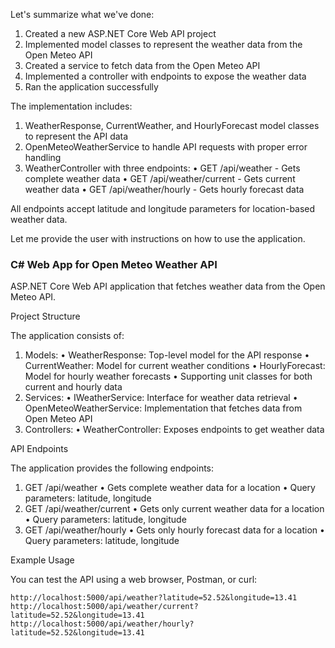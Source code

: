 Let's summarize what we've done:

1. Created a new ASP.NET Core Web API project
2. Implemented model classes to represent the weather data from the Open Meteo API
3. Created a service to fetch data from the Open Meteo API
4. Implemented a controller with endpoints to expose the weather data
5. Ran the application successfully

The implementation includes:

1. WeatherResponse, CurrentWeather, and HourlyForecast model classes to represent the API data
2. OpenMeteoWeatherService to handle API requests with proper error handling
3. WeatherController with three endpoints:
•  GET /api/weather - Gets complete weather data
•  GET /api/weather/current - Gets current weather data
•  GET /api/weather/hourly - Gets hourly forecast data


All endpoints accept latitude and longitude parameters for location-based weather data.

Let me provide the user with instructions on how to use the application.

### C# Web App for Open Meteo Weather API

ASP.NET Core Web API application that fetches weather data from the Open Meteo API.

Project Structure

The application consists of:

1. Models:
•  WeatherResponse: Top-level model for the API response
•  CurrentWeather: Model for current weather conditions
•  HourlyForecast: Model for hourly weather forecasts
•  Supporting unit classes for both current and hourly data
2. Services:
•  IWeatherService: Interface for weather data retrieval
•  OpenMeteoWeatherService: Implementation that fetches data from Open Meteo API
3. Controllers:
•  WeatherController: Exposes endpoints to get weather data

API Endpoints

The application provides the following endpoints:

1. GET /api/weather
•  Gets complete weather data for a location
•  Query parameters: latitude, longitude
2. GET /api/weather/current
•  Gets only current weather data for a location
•  Query parameters: latitude, longitude
3. GET /api/weather/hourly
•  Gets only hourly forecast data for a location
•  Query parameters: latitude, longitude

Example Usage

You can test the API using a web browser, Postman, or curl:
```
http://localhost:5000/api/weather?latitude=52.52&longitude=13.41
http://localhost:5000/api/weather/current?latitude=52.52&longitude=13.41
http://localhost:5000/api/weather/hourly?latitude=52.52&longitude=13.41
```